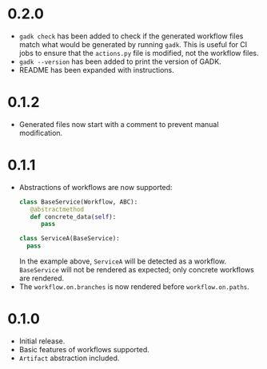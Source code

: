 # 0.2.0

* `gadk check` has been added to check if the generated workflow files match
what would be generated by running `gadk`. This is useful for CI jobs to ensure
that the `actions.py` file is modified, not the workflow files.
* `gadk --version` has been added to print the version of GADK.
* README has been expanded with instructions.

# 0.1.2

* Generated files now start with a comment to prevent manual modification.

# 0.1.1

* Abstractions of workflows are now supported:
  ```python
  class BaseService(Workflow, ABC):
     @abstractmethod
     def concrete_data(self):
        pass

  class ServiceA(BaseService):
    pass
  ```
  In the example above, `ServiceA` will be detected as a workflow.
  `BaseService` will not be rendered as expected; only concrete workflows
  are rendered.
* The `workflow.on.branches` is now rendered before `workflow.on.paths`.

# 0.1.0

* Initial release.
* Basic features of workflows supported.
* `Artifact` abstraction included.
